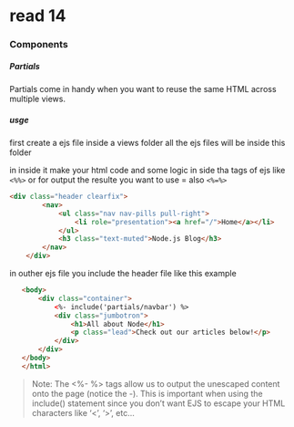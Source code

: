 # read 14 

### Components

##### Partials
Partials come in handy when you want to reuse the same HTML across multiple views.

##### usge

first create a ejs file inside a views folder all the ejs files will be inside this folder

in inside it make your html code and some logic in side tha tags of ejs like `<%%>` or for output the resulte you want to use = also `<%=%>`
```html
<div class="header clearfix">
        <nav>
            <ul class="nav nav-pills pull-right">
                <li role="presentation"><a href="/">Home</a></li>
            </ul>
            <h3 class="text-muted">Node.js Blog</h3>
        </nav>
    </div>
```

in outher ejs file you include the header file like this example
 ```html
    <body>
        <div class="container">
            <%- include('partials/navbar') %>
            <div class="jumbotron">
                <h1>All about Node</h1>
                <p class="lead">Check out our articles below!</p>
            </div>
        </div>
    </body>
    </html>
```

>Note: The <%- %> tags allow us to output the unescaped content onto the page (notice the -). This is important when using the include() statement since you don’t want EJS to escape your HTML characters like ‘<’, ‘>’, etc…





